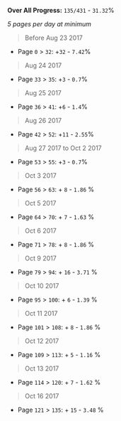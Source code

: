 **Over All Progress:** `135/431` - `31.32`%

*5 pages per day at minimum*

> Before Aug 23 2017
  * Page `0` > `32`: +`32` - `7.42`%
> Aug 24 2017
  * Page `33` > `35`: +`3` - `0.7`%
> Aug 25 2017
  * Page `36` > `41`: +`6` - `1.4`%
> Aug 26 2017
  * Page `42` > `52`: +`11` - `2.55`%
> Aug 27 2017 to Oct 2 2017
  * Page `53` > `55`: +`3` - `0.7`%
> Oct 3 2017
  * Page `56` >  `63`: + `8` - `1.86` %
> Oct 5 2017
  * Page `64` >  `70`: + `7` - `1.63` %
> Oct 6 2017
  * Page `71` >  `78`: + `8` - `1.86` %
> Oct 9 2017
  * Page `79` >  `94`: + `16` - `3.71` %
> Oct 10 2017
  * Page `95` >  `100`: + `6` - `1.39` %
> Oct 11 2017
  * Page `101` >  `108`: + `8` - `1.86` %
> Oct 12 2017
  * Page `109` >  `113`: + `5` - `1.16` %
> Oct 13 2017
  * Page `114` >  `120`: + `7` - `1.62` %
> Oct 16 2017
  * Page `121` >  `135`: + `15` - `3.48` %
